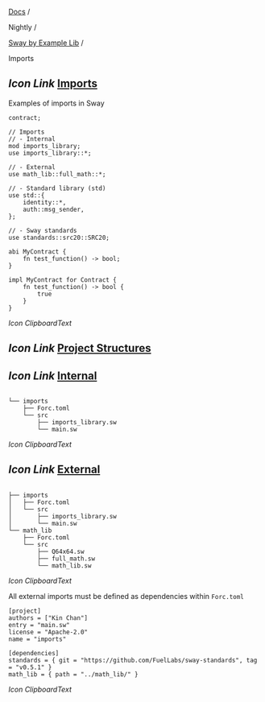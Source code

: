[Docs](https://docs.fuel.network/) /

Nightly  /

[Sway by Example Lib](https://docs.fuel.network/docs/nightly/sway-by-example-lib/) /

Imports

## _Icon Link_ [Imports](https://docs.fuel.network/docs/nightly/sway-by-example-lib/imports/\#imports)

Examples of imports in Sway

```fuel_Box fuel_Box-idXKMmm-css
contract;

// Imports
// - Internal
mod imports_library;
use imports_library::*;

// - External
use math_lib::full_math::*;

// - Standard library (std)
use std::{
    identity::*,
    auth::msg_sender,
};

// - Sway standards
use standards::src20::SRC20;

abi MyContract {
    fn test_function() -> bool;
}

impl MyContract for Contract {
    fn test_function() -> bool {
        true
    }
}

```

_Icon ClipboardText_

## _Icon Link_ [Project Structures](https://docs.fuel.network/docs/nightly/sway-by-example-lib/imports/\#project-structures)

## _Icon Link_ [Internal](https://docs.fuel.network/docs/nightly/sway-by-example-lib/imports/\#internal)

```fuel_Box fuel_Box-idXKMmm-css

└── imports
    ├── Forc.toml
    └── src
        ├── imports_library.sw
        └── main.sw

```

_Icon ClipboardText_

## _Icon Link_ [External](https://docs.fuel.network/docs/nightly/sway-by-example-lib/imports/\#external)

```fuel_Box fuel_Box-idXKMmm-css

├── imports
│   ├── Forc.toml
│   └── src
│       ├── imports_library.sw
│       └── main.sw
└── math_lib
    ├── Forc.toml
    └── src
        ├── Q64x64.sw
        ├── full_math.sw
        └── math_lib.sw

```

_Icon ClipboardText_

All external imports must be defined as dependencies within `Forc.toml`

```fuel_Box fuel_Box-idXKMmm-css
[project]
authors = ["Kin Chan"]
entry = "main.sw"
license = "Apache-2.0"
name = "imports"

[dependencies]
standards = { git = "https://github.com/FuelLabs/sway-standards", tag = "v0.5.1" }
math_lib = { path = "../math_lib/" }

```

_Icon ClipboardText_